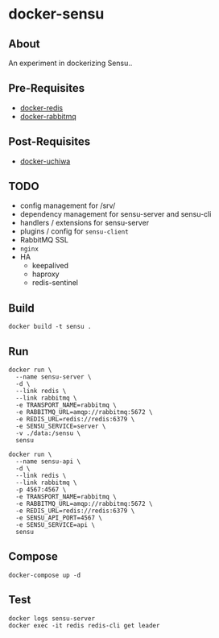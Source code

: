 # docker-sensu

## About

An experiment in dockerizing Sensu..

## Pre-Requisites

* [docker-redis](http://github.com/roobert/docker-redis)
* [docker-rabbitmq](http://github.com/roobert/docker-rabbitmq)

## Post-Requisites

* [docker-uchiwa](http://github.com/roobert/docker-uchiwa)

## TODO

* config management for /srv/
* dependency management for sensu-server and sensu-cli
* handlers / extensions for sensu-server
* plugins / config for `sensu-client`
* RabbitMQ SSL
* `nginx`
* HA
  * keepalived
  * haproxy
  * redis-sentinel


## Build
```
docker build -t sensu .
```

## Run
```
docker run \
  --name sensu-server \
  -d \
  --link redis \
  --link rabbitmq \
  -e TRANSPORT_NAME=rabbitmq \
  -e RABBITMQ_URL=amqp://rabbitmq:5672 \
  -e REDIS_URL=redis://redis:6379 \
  -e SENSU_SERVICE=server \
  -v ./data:/sensu \
  sensu

docker run \
  --name sensu-api \
  -d \
  --link redis \
  --link rabbitmq \
  -p 4567:4567 \
  -e TRANSPORT_NAME=rabbitmq \
  -e RABBITMQ_URL=amqp://rabbitmq:5672 \
  -e REDIS_URL=redis://redis:6379 \
  -e SENSU_API_PORT=4567 \
  -e SENSU_SERVICE=api \
  sensu
```

## Compose
```
docker-compose up -d
```

## Test
```
docker logs sensu-server
docker exec -it redis redis-cli get leader
```
